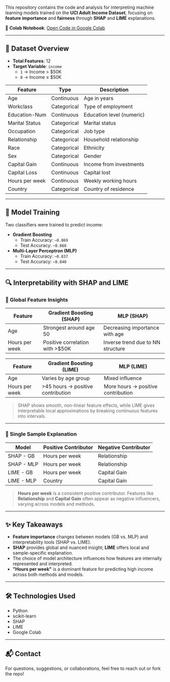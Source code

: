 This repository contains the code and analysis for interpreting machine learning models trained on the **UCI Adult Income Dataset**, focusing on **feature importance** and **fairness** through **SHAP** and **LIME** explanations.

🔗 **Colab Notebook**: [Open Code in Google Colab](https://colab.research.google.com/drive/1Z7W0qFivWZGqpEkidjocdFj1qNFtqiYG?usp=sharing)

---

## 📁 Dataset Overview

- **Total Features**: 12
- **Target Variable**: `income`
  - `1` → Income > $50K
  - `0` → Income ≤ $50K

| Feature             | Type        | Description                                      |
|---------------------|-------------|--------------------------------------------------|
| Age                 | Continuous  | Age in years                                     |
| Workclass           | Categorical | Type of employment                               |
| Education-Num       | Continuous  | Education level (numeric)                        |
| Marital Status      | Categorical | Marital status                                   |
| Occupation          | Categorical | Job type                                         |
| Relationship        | Categorical | Household relationship                           |
| Race                | Categorical | Ethnicity                                        |
| Sex                 | Categorical | Gender                                           |
| Capital Gain        | Continuous  | Income from investments                          |
| Capital Loss        | Continuous  | Capital lost                                     |
| Hours per week      | Continuous  | Weekly working hours                             |
| Country             | Categorical | Country of residence                             |

---

## 🧪 Model Training

Two classifiers were trained to predict income:
- **Gradient Boosting**
  - Train Accuracy: `~0.869`
  - Test Accuracy: `~0.868`
- **Multi-Layer Perceptron (MLP)**
  - Train Accuracy: `~0.837`
  - Test Accuracy: `~0.840`

---

## 🔍 Interpretability with SHAP and LIME

### 🔹 Global Feature Insights

| Feature          | Gradient Boosting (SHAP)             | MLP (SHAP)                         |
|------------------|--------------------------------------|------------------------------------|
| Age              | Strongest around age 50              | Decreasing importance with age     |
| Hours per week   | Positive correlation with >$50K      | Inverse trend due to NN structure  |

| Feature          | Gradient Boosting (LIME)             | MLP (LIME)                         |
|------------------|--------------------------------------|------------------------------------|
| Age              | Varies by age group                  | Mixed influence                    |
| Hours per week   | >45 hours → positive contribution    | More hours → positive contribution |

> SHAP shows smooth, non-linear feature effects, while LIME gives interpretable local approximations by breaking continuous features into intervals.

---

### 🔸 Single Sample Explanation

| Model                | Positive Contributor  | Negative Contributor      |
|----------------------|-----------------------|----------------------------|
| SHAP - GB            | Hours per week        | Relationship               |
| SHAP - MLP           | Hours per week        | Relationship               |
| LIME - GB            | Hours per week        | Capital Gain               |
| LIME - MLP           | Country               | Capital Gain               |

> **Hours per week** is a consistent positive contributor. Features like **Relationship** and **Capital Gain** often appear as negative influencers, varying across models and methods.

---

## ✨ Key Takeaways

- **Feature importance** changes between models (GB vs. MLP) and interpretability tools (SHAP vs. LIME).
- **SHAP** provides global and nuanced insight; **LIME** offers local and sample-specific explanation.
- The choice of model architecture influences how features are internally represented and interpreted.
- **"Hours per week"** is a dominant feature for predicting high income across both methods and models.

---

## 🛠 Technologies Used

- Python
- scikit-learn
- SHAP
- LIME
- Google Colab

---

## 📬 Contact

For questions, suggestions, or collaborations, feel free to reach out or fork the repo!

